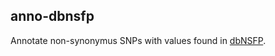 ## anno-dbnsfp

Annotate non-synonymus SNPs with values found in [dbNSFP](https://sites.google.com/site/jpopgen/dbNSFP).
